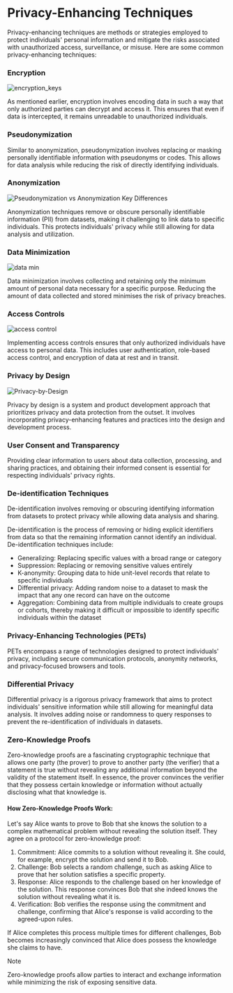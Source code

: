 # Privacy-Enhancing Techniques 
Privacy-enhancing techniques are methods or strategies employed to protect individuals' personal information and mitigate the risks associated with unauthorized access, surveillance, or misuse. Here are some common privacy-enhancing techniques:

### Encryption
![encryption_keys](https://github.com/adeliafebriani/Tijarah-Blockchain-Notes/assets/162258265/1ecd0f08-13bc-422e-820b-ccf33178670c)

As mentioned earlier, encryption involves encoding data in such a way that only authorized parties can decrypt and access it. This ensures that even if data is intercepted, it remains unreadable to unauthorized individuals.

### Pseudonymization
Similar to anonymization, pseudonymization involves replacing or masking personally identifiable information with pseudonyms or codes. This allows for data analysis while reducing the risk of directly identifying individuals.

### Anonymization
![Pseudonymization vs Anonymization Key Differences](https://github.com/adeliafebriani/Tijarah-Blockchain-Notes/assets/162258265/eff6fddc-3b4e-437d-81ad-b4d7d658523b)

Anonymization techniques remove or obscure personally identifiable information (PII) from datasets, making it challenging to link data to specific individuals. This protects individuals' privacy while still allowing for data analysis and utilization.

### Data Minimization
![data min](https://github.com/adeliafebriani/Tijarah-Blockchain-Notes/assets/162258265/4855c325-f04c-45be-9e96-c2373deae761)

Data minimization involves collecting and retaining only the minimum amount of personal data necessary for a specific purpose. Reducing the amount of data collected and stored minimises the risk of privacy breaches.

### Access Controls
![access control](https://github.com/adeliafebriani/Tijarah-Blockchain-Notes/assets/162258265/9ab7f9f0-4d33-4b36-a04e-dace90344a92)

Implementing access controls ensures that only authorized individuals have access to personal data. This includes user authentication, role-based access control, and encryption of data at rest and in transit.

### Privacy by Design
![Privacy-by-Design](https://github.com/adeliafebriani/Tijarah-Blockchain-Notes/assets/162258265/f0b85685-bc94-4872-bdda-67a51537789a)

Privacy by design is a system and product development approach that prioritizes privacy and data protection from the outset. It involves incorporating privacy-enhancing features and practices into the design and development process.

### User Consent and Transparency
Providing clear information to users about data collection, processing, and sharing practices, and obtaining their informed consent is essential for respecting individuals' privacy rights.

### De-identification Techniques
De-identification involves removing or obscuring identifying information from datasets to protect privacy while allowing data analysis and sharing.

De-identification is the process of removing or hiding explicit identifiers from data so that the remaining information cannot identify an individual. De-identification techniques include:
* Generalizing: Replacing specific values with a broad range or category
* Suppression: Replacing or removing sensitive values entirely
* K-anonymity: Grouping data to hide unit-level records that relate to specific individuals
* Differential privacy: Adding random noise to a dataset to mask the impact that any one record can have on the outcome
* Aggregation: Combining data from multiple individuals to create groups or cohorts, thereby making it difficult or impossible to identify specific individuals within the dataset

### Privacy-Enhancing Technologies (PETs)
PETs encompass a range of technologies designed to protect individuals' privacy, including secure communication protocols, anonymity networks, and privacy-focused browsers and tools.

### Differential Privacy
Differential privacy is a rigorous privacy framework that aims to protect individuals' sensitive information while still allowing for meaningful data analysis. It involves adding noise or randomness to query responses to prevent the re-identification of individuals in datasets.

### Zero-Knowledge Proofs
Zero-knowledge proofs are a fascinating cryptographic technique that allows one party (the prover) to prove to another party (the verifier) that a statement is true without revealing any additional information beyond the validity of the statement itself. In essence, the prover convinces the verifier that they possess certain knowledge or information without actually disclosing what that knowledge is.

#### How Zero-Knowledge Proofs Work:
Let's say Alice wants to prove to Bob that she knows the solution to a complex mathematical problem without revealing the solution itself. They agree on a protocol for zero-knowledge proof:

1. Commitment: Alice commits to a solution without revealing it. She could, for example, encrypt the solution and send it to Bob.
2. Challenge: Bob selects a random challenge, such as asking Alice to prove that her solution satisfies a specific property.
3. Response: Alice responds to the challenge based on her knowledge of the solution. This response convinces Bob that she indeed knows the solution without revealing what it is.
4. Verification: Bob verifies the response using the commitment and challenge, confirming that Alice's response is valid according to the agreed-upon rules.

If Alice completes this process multiple times for different challenges, Bob becomes increasingly convinced that Alice does possess the knowledge she claims to have.

> [!NOTE]
> Zero-knowledge proofs allow parties to interact and exchange information while minimizing the risk of exposing sensitive data.
